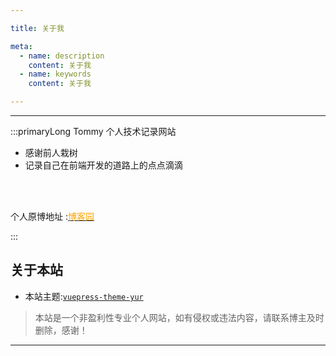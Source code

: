 ```yaml
---

title: 关于我

meta:
  - name: description
    content: 关于我
  - name: keywords
    content: 关于我

---
```


---

:::primaryLong
Tommy 个人技术记录网站
- 感谢前人栽树
- 记录自己在前端开发的道路上的点点滴滴

<br>
<br>

 个人原博地址 :[<span style="color:orange;">博客园</span>](https://home.cnblogs.com/u/tommymarc/)


:::



## 关于本站
- 本站主题:[`vuepress-theme-yur`](https://blog.cnguu.cn/other/vuepress-theme-yur-shi-yong-jiao-cheng.html)

> 本站是一个非盈利性专业个人网站，如有侵权或违法内容，请联系博主及时删除，感谢！

---
